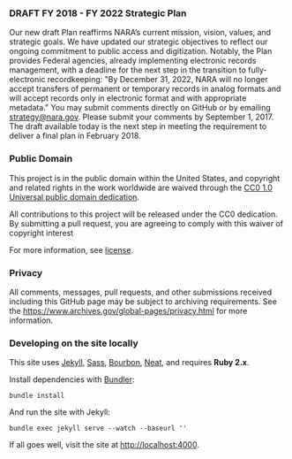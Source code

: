### DRAFT FY 2018 - FY 2022 Strategic Plan

Our new draft Plan  reaffirms NARA’s current mission, vision, values, and strategic goals. We have updated our strategic objectives to reflect our ongoing commitment to public access and digitization. Notably, the Plan provides Federal agencies, already implementing electronic records management, with a deadline for the next step in the transition to fully-electronic recordkeeping: "By December 31, 2022, NARA will no longer accept transfers of permanent or temporary records in analog formats and will accept records only in electronic format and with appropriate metadata." You may submit comments directly on GitHub or by emailing strategy@nara.gov. Please submit your comments by September 1, 2017. The draft available today is the next step in meeting the requirement to deliver a final plan in February 2018.

### Public Domain

This project is in the public domain within the United States, and
copyright and related rights in the work worldwide are waived through
the [CC0 1.0 Universal public domain dedication](https://creativecommons.org/publicdomain/zero/1.0/).

All contributions to this project will be released under the CC0 dedication. By submitting a pull request, you are agreeing to comply with this waiver of copyright interest

For more information, see [license](https://github.com/usnationalarchives/strategic-plan/blob/gh-pages/LICENSE.md).


### Privacy

All comments, messages, pull requests, and other submissions received including this GitHub page may be subject to archiving requirements. See the <https://www.archives.gov/global-pages/privacy.html> for more information.

### Developing on the site locally

This site uses [Jekyll](http://jekyllrb.com), [Sass](http://sass-lang.com), [Bourbon](http://bourbon.io), [Neat](http://neat.bourbon.io), and requires **Ruby 2.x**.

Install dependencies with [Bundler](http://bundler.io/):

```shell
bundle install
```

And run the site with Jekyll:

```shell
bundle exec jekyll serve --watch --baseurl ''
```

If all goes well, visit the site at <http://localhost:4000>.
